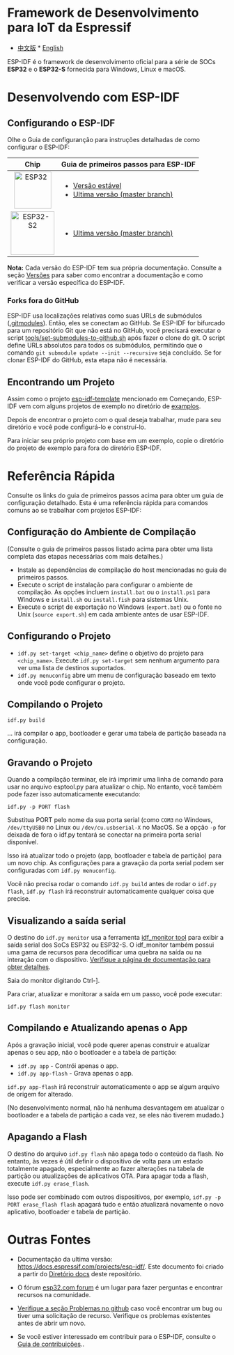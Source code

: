 # Framework de Desenvolvimento para IoT da Espressif

* [中文版](./README_CN.md) * [English](./README_en.md)

ESP-IDF é o framework de desenvolvimento oficial para a série de SOCs **ESP32** e o **ESP32-S** fornecida para Windows, Linux e macOS. 


# Desenvolvendo com ESP-IDF

## Configurando o ESP-IDF

Olhe o Guia de configuranção para instruções detalhadas de como configurar o ESP-IDF:

| Chip | Guia de primeiros passos para ESP-IDF |
|:----:|:----|
| <img src="docs/_static/chip-esp32.svg" height="85" alt="ESP32"> |  <ul><li>[Versão estável](https://docs.espressif.com/projects/esp-idf/en/stable/get-started/) </li><li>[Ultima versão (master branch)](https://docs.espressif.com/projects/esp-idf/en/latest/get-started/) </li></ul> |
| <img src="docs/_static/chip-esp32-s2.svg" height="100" alt="ESP32-S2"> | <ul><li>[Ultima versão (master branch)](https://docs.espressif.com/projects/esp-idf/en/latest/esp32s2/get-started/) </li></ul> |

**Nota:** Cada versão do ESP-IDF tem sua própria documentação. Consulte a seção [Versões](https://docs.espressif.com/projects/esp-idf/en/latest/esp32/versions.html) para saber como encontrar a documentação e como verificar a versão específica do ESP-IDF.


### Forks fora do GitHub

ESP-IDF usa localizações relativas como suas URLs de submódulos ([.gitmodules](.gitmodules)). Então, eles se conectam ao GitHub. Se ESP-IDF for bifurcado para um repositório Git que não está no GitHub, você precisará executar o script [tools/set-submodules-to-github.sh](tools/set-submodules-to-github.sh) após fazer o clone do git. O script define URLs absolutos para todos os submódulos, permitindo que o comando `git submodule update --init --recursive` seja concluído. Se for clonar ESP-IDF do GitHub, esta etapa não é necessária.


## Encontrando um Projeto

Assim como o projeto [esp-idf-template](https://github.com/espressif/esp-idf-template) mencionado em Começando, ESP-IDF vem com alguns projetos de exemplo no diretório de [examplos](examples).

Depois de encontrar o projeto com o qual deseja trabalhar, mude para seu diretório e você pode configurá-lo e construí-lo.

Para iniciar seu próprio projeto com base em um exemplo, copie o diretório do projeto de exemplo para fora do diretório ESP-IDF.


# Referência Rápida

Consulte os links do guia de primeiros passos acima para obter um guia de configuração detalhado. Esta é uma referência rápida para comandos comuns ao se trabalhar com projetos ESP-IDF:

## Configuração do Ambiente de Compilação

(Consulte o guia de primeiros passos listado acima para obter uma lista completa das etapas necessárias com mais detalhes.)

* Instale as dependências de compilação do host mencionadas no guia de primeiros passos.
* Execute o script de instalação para configurar o ambiente de compilação. As opções incluem `install.bat` ou o `install.ps1` para Windows e `install.sh` ou `install.fish` para sistemas Unix.
* Execute o script de exportação no Windows (`export.bat`) ou o fonte no Unix (`source export.sh`) em cada ambiente antes de usar ESP-IDF.


## Configurando o Projeto

* `idf.py set-target <chip_name>` define o objetivo do projeto para `<chip_name>`. Execute `idf.py set-target` sem nenhum argumento para ver uma lista de destinos suportados.
* `idf.py menuconfig` abre um menu de configuração baseado em texto onde você pode configurar o projeto.

## Compilando o Projeto

`idf.py build`

... irá compilar o app, bootloader e gerar uma tabela de partição baseada na configuração.

## Gravando o Projeto

Quando a compilação terminar, ele irá imprimir uma linha de comando para usar no arquivo esptool.py para atualizar o chip. No entanto, você também pode fazer isso automaticamente executando:

`idf.py -p PORT flash`


Substitua PORT pelo nome da sua porta serial (como `COM3` no Windows, `/dev/ttyUSB0` no Linux ou `/dev/cu.usbserial-X` no MacOS. Se a opção `-p` for deixada de fora o idf.py tentará se conectar na primeira porta serial disponível.

Isso irá atualizar todo o projeto (app, bootloader e tabela de partição) para um novo chip. As configurações para a gravação da porta serial podem ser configuradas com `idf.py menuconfig`.

Você não precisa rodar o comando `idf.py build` antes de rodar o `idf.py flash`, `idf.py flash` irá reconstruir automaticamente qualquer coisa que precise.

## Visualizando a saída serial

O destino do `idf.py monitor` usa a ferramenta [idf_monitor tool](https://docs.espressif.com/projects/esp-idf/en/latest/get-started/idf-monitor.html) para exibir a saída serial dos SoCs ESP32 ou ESP32-S. O idf_monitor também possui uma gama de recursos para decodificar  uma quebra na saída ou na interação com o dispositivo. [Verifique a página de documentação para obter detalhes](https://docs.espressif.com/projects/esp-idf/en/latest/get-started/idf-monitor.html).

Saia do monitor digitando Ctrl-].

Para criar, atualizar e monitorar a saída em um passo, você pode executar:

`idf.py flash monitor`

## Compilando e Atualizando apenas o App

Após a gravação inicial, você pode querer apenas construir e atualizar apenas o seu app, não o bootloader e a tabela de partição:

* `idf.py app` - Contrói apenas o app.
* `idf.py app-flash` - Grava apenas o app.

`idf.py app-flash` irá reconstruir automaticamente o app se algum arquivo de origem for alterado.

(No desenvolvimento normal, não há nenhuma desvantagem em atualizar o bootloader e a tabela de partição a cada vez, se eles não tiverem mudado.)

## Apagando a Flash

O destino do arquivo `idf.py flash` não apaga todo o conteúdo da flash. No entanto, às vezes é útil definir o dispositivo de volta para um estado totalmente apagado, especialmente ao fazer alterações na tabela de partição ou atualizações de aplicativos OTA. Para apagar toda a flash, execute `idf.py erase_flash`.

Isso pode ser combinado com outros dispositivos, por exemplo, `idf.py -p PORT erase_flash flash` apagará tudo e então atualizará novamente o novo aplicativo, bootloader e tabela de partição.


# Outras Fontes

* Documentação da ultima versão: https://docs.espressif.com/projects/esp-idf/. Este documento foi criado a partir do [Diretório docs](docs) deste repositório.

* O fórum [esp32.com forum](https://esp32.com/) é um lugar para fazer perguntas e encontrar recursos na comunidade.

* [Verifique a seção Problemas no github](https://github.com/espressif/esp-idf/issues) caso você encontrar um bug ou tiver uma solicitação de recurso. Verifique os problemas existentes antes de abrir um novo.

* Se você estiver interessado em contribuir para o ESP-IDF, consulte o [Guia de contribuições](https://docs.espressif.com/projects/esp-idf/en/latest/contribute/index.html)..


